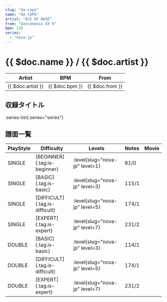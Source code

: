 ```yaml
---
slug: "da-capo"
name: "DA CAPO"
artist: "ACE OF BASE"
from: "Dancemania EX 6"
bpm: 138
series:
  - "nova-jp"
---
```


# {{ $doc.name }} / {{ $doc.artist }}

|Artist|BPM|From|
|------|---|----|
|{{ $doc.artist }}|{{ $doc.bpm }}|{{ $doc.from }}|

## 収録タイトル

:series-list{:series="series"}

## 譜面一覧

|PlayStyle|Difficulty|Levels|Notes|Movie|
|---------|----------|------|-----|-----|
|SINGLE|[BEGINNER]{.tag.is-beginner}|<div class="field is-grouped is-grouped-multiline">:level{slug="nova-jp" level=1}</div>|81/0||
|SINGLE|[BASIC]{.tag.is-basic}|<div class="field is-grouped is-grouped-multiline">:level{slug="nova-jp" level=3}</div>|115/1||
|SINGLE|[DIFFICULT]{.tag.is-difficult}|<div class="field is-grouped is-grouped-multiline">:level{slug="nova-jp" level=5}</div>|174/1||
|SINGLE|[EXPERT]{.tag.is-expert}|<div class="field is-grouped is-grouped-multiline">:level{slug="nova-jp" level=7}</div>|231/2||
|DOUBLE|[BASIC]{.tag.is-basic}|<div class="field is-grouped is-grouped-multiline">:level{slug="nova-jp" level=3}</div>|114/1||
|DOUBLE|[DIFFICULT]{.tag.is-difficult}|<div class="field is-grouped is-grouped-multiline">:level{slug="nova-jp" level=5}</div>|174/1||
|DOUBLE|[EXPERT]{.tag.is-expert}|<div class="field is-grouped is-grouped-multiline">:level{slug="nova-jp" level=7}</div>|231/2||

